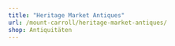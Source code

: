 ```yaml
---
title: "Heritage Market Antiques"
url: /mount-carroll/heritage-market-antiques/
shop: Antiquitäten
---
```

